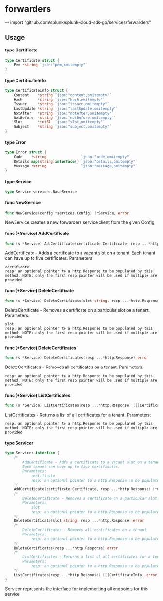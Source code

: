 # forwarders
--
    import "github.com/splunk/splunk-cloud-sdk-go/services/forwarders"


## Usage

#### type Certificate

```go
type Certificate struct {
	Pem *string `json:"pem,omitempty"`
}
```


#### type CertificateInfo

```go
type CertificateInfo struct {
	Content    *string `json:"content,omitempty"`
	Hash       *string `json:"hash,omitempty"`
	Issuer     *string `json:"issuer,omitempty"`
	LastUpdate *string `json:"lastUpdate,omitempty"`
	NotAfter   *string `json:"notAfter,omitempty"`
	NotBefore  *string `json:"notBefore,omitempty"`
	Slot       *int64  `json:"slot,omitempty"`
	Subject    *string `json:"subject,omitempty"`
}
```


#### type Error

```go
type Error struct {
	Code    *string                `json:"code,omitempty"`
	Details map[string]interface{} `json:"details,omitempty"`
	Message *string                `json:"message,omitempty"`
}
```


#### type Service

```go
type Service services.BaseService
```


#### func  NewService

```go
func NewService(config *services.Config) (*Service, error)
```
NewService creates a new forwarders service client from the given Config

#### func (*Service) AddCertificate

```go
func (s *Service) AddCertificate(certificate Certificate, resp ...*http.Response) (*CertificateInfo, error)
```
AddCertificate - Adds a certificate to a vacant slot on a tenant. Each tenant
can have up to five certificates. Parameters:

    certificate
    resp: an optional pointer to a http.Response to be populated by this method. NOTE: only the first resp pointer will be used if multiple are provided

#### func (*Service) DeleteCertificate

```go
func (s *Service) DeleteCertificate(slot string, resp ...*http.Response) error
```
DeleteCertificate - Removes a certificate on a particular slot on a tenant.
Parameters:

    slot
    resp: an optional pointer to a http.Response to be populated by this method. NOTE: only the first resp pointer will be used if multiple are provided

#### func (*Service) DeleteCertificates

```go
func (s *Service) DeleteCertificates(resp ...*http.Response) error
```
DeleteCertificates - Removes all certificates on a tenant. Parameters:

    resp: an optional pointer to a http.Response to be populated by this method. NOTE: only the first resp pointer will be used if multiple are provided

#### func (*Service) ListCertificates

```go
func (s *Service) ListCertificates(resp ...*http.Response) ([]CertificateInfo, error)
```
ListCertificates - Returns a list of all certificates for a tenant. Parameters:

    resp: an optional pointer to a http.Response to be populated by this method. NOTE: only the first resp pointer will be used if multiple are provided

#### type Servicer

```go
type Servicer interface {
	/*
		AddCertificate - Adds a certificate to a vacant slot on a tenant.
		Each tenant can have up to five certificates.
		Parameters:
			certificate
			resp: an optional pointer to a http.Response to be populated by this method. NOTE: only the first resp pointer will be used if multiple are provided
	*/
	AddCertificate(certificate Certificate, resp ...*http.Response) (*CertificateInfo, error)
	/*
		DeleteCertificate - Removes a certificate on a particular slot on a tenant.
		Parameters:
			slot
			resp: an optional pointer to a http.Response to be populated by this method. NOTE: only the first resp pointer will be used if multiple are provided
	*/
	DeleteCertificate(slot string, resp ...*http.Response) error
	/*
		DeleteCertificates - Removes all certificates on a tenant.
		Parameters:
			resp: an optional pointer to a http.Response to be populated by this method. NOTE: only the first resp pointer will be used if multiple are provided
	*/
	DeleteCertificates(resp ...*http.Response) error
	/*
		ListCertificates - Returns a list of all certificates for a tenant.
		Parameters:
			resp: an optional pointer to a http.Response to be populated by this method. NOTE: only the first resp pointer will be used if multiple are provided
	*/
	ListCertificates(resp ...*http.Response) ([]CertificateInfo, error)
}
```

Servicer represents the interface for implementing all endpoints for this
service

